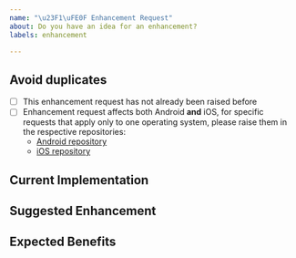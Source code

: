 ```yaml
---
name: "\u23F1\uFE0F Enhancement Request"
about: Do you have an idea for an enhancement?
labels: enhancement

---
```

<!--
Thanks for proposing an enhancement 🙌 ❤️

Before opening a new issue, please make sure that we do not have any duplicates already open. You can ensure this by searching the issue list for this repository. If there is a duplicate, please close your issue and add a comment to the existing issue instead.
-->

## Avoid duplicates
* [ ] This enhancement request has not already been raised before
* [ ] Enhancement request affects both Android **and** iOS, for specific requests that apply only to one operating system, please raise them in the respective repositories:
    * [Android repository](https://github.com/Digitaler-Impfnachweis/covpass-android)
    * [iOS repository](https://github.com/Digitaler-Impfnachweis/covpass-ios)

## Current Implementation
<!-- Describe or point to the current implementation that you would like to see improved -->

## Suggested Enhancement
<!-- Outline the idea of your enhancement, by e.g., describing the algorithm you propose. You can also create a Pull Request to outline your idea -->

## Expected Benefits
<!-- Summarize how your enhancement could aid the implementation (performance, readability, memory consumption, battery consumption, etc.). Please also back up with measurements or give detailed explanations for reduced runtimes, memory consumption, etc.  -->
